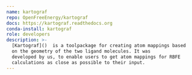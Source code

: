 ```yaml
---
name: kartograf
repo: OpenFreeEnergy/kartograf
docs: https://kartograf.readthedocs.org
conda-install: kartograf
role: developers
description: >-
  [Kartograf]()  is a toolpackage for creating atom mappings based 
  on the geometry of the two ligand molecules. It was 
  developed by us, to enable users to get atom mappings for RBFE
  calculations as close as possible to their input.
---
```

